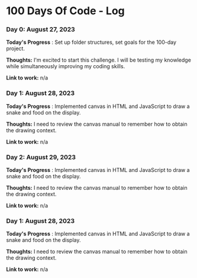 # 100 Days Of Code - Log

### Day 0: August 27, 2023

**Today's Progress** : Set up folder structures, set goals for the 100-day project.

**Thoughts:** I'm excited to start this challenge. I will be testing my knowledge while simultaneously improving my coding skills.

**Link to work:** n/a

### Day 1: August 28, 2023

**Today's Progress** : Implemented canvas in HTML and JavaScript to draw a snake and food on the display.

**Thoughts:** I need to review the canvas manual to remember how to obtain the drawing context.

**Link to work:** n/a


### Day 2: August 29, 2023

**Today's Progress** : Implemented canvas in HTML and JavaScript to draw a snake and food on the display.

**Thoughts:** I need to review the canvas manual to remember how to obtain the drawing context.

**Link to work:** n/a


### Day 1: August 28, 2023

**Today's Progress** : Implemented canvas in HTML and JavaScript to draw a snake and food on the display.

**Thoughts:** I need to review the canvas manual to remember how to obtain the drawing context.

**Link to work:** n/a
